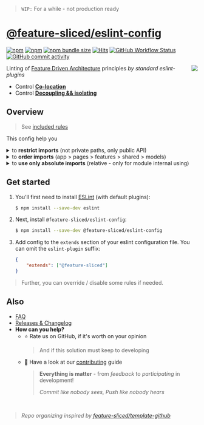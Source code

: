 > `WIP:` For a while - not production ready

# [@feature-sliced/eslint-config](https://www.npmjs.com/package/@feature-sliced/eslint-config)

[npm]: https://www.npmjs.com/package/@feature-sliced/eslint-config

[![npm](https://img.shields.io/npm/v/@feature-sliced/eslint-config?style=flat-square)][npm]
[![npm](https://img.shields.io/npm/dw/@feature-sliced/eslint-config?style=flat-square)][npm]
[![npm bundle size](https://img.shields.io/bundlephobia/min/@feature-sliced/eslint-config?style=flat-square)][npm]
[![Hits](https://hits.seeyoufarm.com/api/count/incr/badge.svg?url=https%3A%2F%2Fgithub.com%2Ffeature-sliced%2Feslint-plugin&count_bg=%2379C83D&title_bg=%23555555&icon=&icon_color=%23E7E7E7&title=hits&edge_flat=true)](https://hits.seeyoufarm.com)
[![GitHub Workflow Status](https://img.shields.io/github/workflow/status/feature-sliced/eslint-config/Test%20current%20build?label=tests&style=flat-square)](https://github.com/feature-sliced/eslint-config/actions)
[![GitHub commit activity](https://img.shields.io/github/commit-activity/m/feature-sliced/eslint-config?style=flat-square)](https://github.com/feature-sliced/eslint-config/commits)

<!-- TODO: set later size as 120px (without overlapping!) -->
<img src="https://avatars.githubusercontent.com/u/60469024?s=92&v=4" align="right">

Linting of [Feature Driven Architecture](https://github.com/feature-sliced/wiki) principles *by standard eslint-plugins*

- Control [**Co-location**](https://github.com/feature-sliced/wiki#concepts)
- Control [**Decoupling && isolating**](https://github.com/feature-sliced/wiki#concepts)

<!--
Uncomment if will be needed

## Table of contents
* [Overview](#overview)
* [Get started](#get-started)
* [Usage](#usage)
* [Also](#also)
-->

## Overview
> See [included rules](/index.js)

This config help you

<details>
<summary>to <b>restrict imports</b> (not private paths, only public API)</summary>

```ts
// Fail
import { Issues } from "pages/issues";
import { IssueDetails } from "features/issue-details"
import { Button } from "shared/components/button";

// Pass
import Routing from "pages"; // specific pages shouldn't be reexported
import { IssueDetails } from "features" // all features should be reexported, for usage
import { Button } from "shared/components"; // all components should be reexported, for usage
```

</details>
<details>
<summary>to <b>order imports</b> (app > pages > features > shared > models)</summary>

```ts
// Fail
import { Helper } from "./helpers";
import axios from "axios";
import { data } from "../fixtures";
import { Button } from "shared/components"
import { IssueDetails, RepoList } from "features"
import { debounce } from "shared/helpers"

// Pass
import axios from "axios"; // 1) external libs
import { IssueDetails, RepoList } from "features" // 2) features
import { Button } from "shared/components" // 3) shared/**
import { debounce } from "shared/helpers"
import { data } from "../fixtures"; // 4) parent
import { Helper } from "./helpers"; // 5) sibling
```

</details>
<details>
<summary>to <b>use only absolute imports</b> (relative - only for module internal using)</summary>

> **NOTE:** Be sure, that your tsconfig allows you to use absolute imports
> - `baseUrl: "./src"`
```ts
// Fail
import Routing from "../../pages"
import { IssueDetails } from "../features";
import { Button } from "../shared/components";

// Pass
import Routing from "pages"
import { IssueDetails } from "features";
import { Button } from "shared/components";
```

</details>

## Get started

1. You'll first need to install [ESLint](http://eslint.org) (with default plugins):
    ```sh
    $ npm install --save-dev eslint
    ```

2. Next, install `@feature-sliced/eslint-config`:
    ```sh
    $ npm install --save-dev @feature-sliced/eslint-config
    ```

3. Add config to the `extends` section of your eslint configuration file. You can omit the `eslint-plugin` suffix:
    ```json
    {
        "extends": ["@feature-sliced"]
    }
    ```

> Further, you can override / disable some rules if needed.

## Also
- [FAQ](./FAQ.md)
- [Releases & Changelog](https://github.com/feature-sliced/eslint-config/releases)
- **How can you help?**
  - ⭐ Rate us on GitHub, if it's worth on your opinion 
    > And if this solution must keep to developing
  - 💫 Have a look at our [contributing](./CONTRIBUTING.md) guide
    > **Everything is matter** - from *feedback* to *participating* in development!
    >
    > *Commit like nobody sees, Push like nobody hears*


⠀
⠀
⠀
> *Repo organizing inspired by [feature-sliced/template-github](https://github.com/feature-sliced/template-github)*
